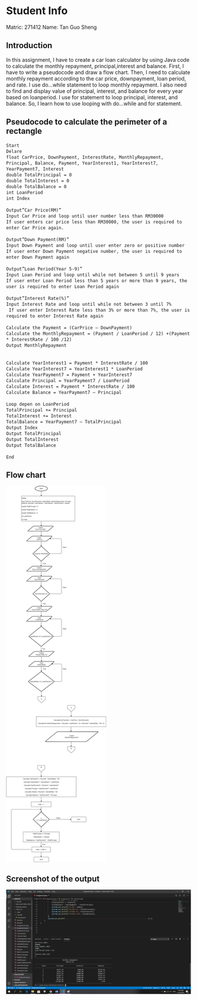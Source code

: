 # Student Info

Matric: 271412 
Name: Tan Guo Sheng

## Introduction

In this assignment, I have to create a car loan calculator by using Java code to calculate the monthly repayment, principal,interest and balance. First, I have to write a pseudocode and draw a flow chart. Then, I need to calculate monthly repayment according to the car price, downpayment, loan period, and rate. I use do...while statement to loop monthly repayment. I also need to find and display value of principal, interest, and balance for every year based on loanperiod. I use for statement to loop principal, interest, and balance. So, I learn how to use looping with do...while and for statement.


## Pseudocode to calculate the perimeter of a rectangle

```
Start
Delare
float CarPrice, DownPayment, InterestRate, MonthlyRepayment, Principal, Balance, Payment, YearInterest1, YearInterest7, YearPayment7, Interest
double TotalPrincipal = 0
double TotalInterest = 0
double TotalBalance = 0
int LoanPeriod
int Index

Output”Car Price(RM)”
Input Car Price and loop until user number less than RM30000
If user enters car price less than RM30000, the user is required to enter Car Price again.

Output”Down Payment(RM)”
Input Down Payment and loop until user enter zero or positive number
If user enter Down Payment negative number, the user is required to enter Down Payment again

Output”Loan Period(Year 5-9)”
Input Loan Period and loop until while not between 5 until 9 years
If user enter Loan Period less than 5 years or more than 9 years, the user is required to enter Loan Period again
 
Output”Interest Rate(%)”
Input Interest Rate and loop until while not between 3 until 7%
 If user enter Interest Rate less than 3% or more than 7%, the user is required to enter Interest Rate again

Calculate the Payment = (CarPrice – DownPayment)
Calculate the MonthlyRepayment = (Payment / LoanPeriod / 12) +(Payment * InterestRate / 100 /12)
Output MonthlyRepayment


Calculate YearInterest1 = Payment * InterestRate / 100
Calculate YearInterest7 = YearInterest1 * LoanPeriod
Calculate YearPayment7 = Payment + YearInterest7
Calculate Principal = YearPayment7 / LoanPeriod
Calculate Interest = Payment * InterestRate / 100
Calculate Balance = YearPayment7 – Principal

Loop depen on LoanPeriod
TotalPrincipal += Principal
TotalInterest += Interest
TotalBalance = YearPayment7 – TotalPrincipal
Output Index
Output TotalPrincipal
Output TotalInterest
Output TotalBalance

End

```
## Flow chart 

![Flowchart](https://github.com/tanguosheng1999/271412-STIA1113-A191-A1A2/blob/master/Flow%20Chart(assignment%201%262).png)


## Screenshot of the output

![output](https://github.com/tanguosheng1999/271412-STIA1113-A191-A1A2/blob/master/Output.png)
